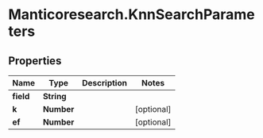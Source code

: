 # Manticoresearch.KnnSearchParameters

## Properties

Name | Type | Description | Notes
------------ | ------------- | ------------- | -------------
**field** | **String** |  | 
**k** | **Number** |  | [optional] 
**ef** | **Number** |  | [optional] 



